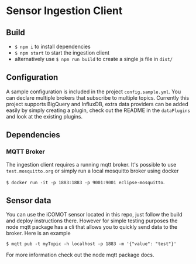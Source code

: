 # Sensor Ingestion Client

## Build
* `$ npm i` to install dependencies
* `$ npm start` to start the ingestion client
* alternatively use `$ npm run build` to create a single js file in `dist/`

## Configuration
A sample configuration is included in the project `config.sample.yml`. You can declare multiple brokers that subscribe to multiple topics.
Currently this project supports BigQuery and InfluxDB, extra data providers can be added easily by simply creating a plugin, check out the README in the `dataPlugins` and look at the existing plugins.

## Dependencies
### MQTT Broker
The ingestion client requires a running mqtt broker. It's possible to use `test.mosquitto.org` or simply run a local mosquitto broker using docker 

`$ docker run -it -p 1883:1883 -p 9001:9001 eclipse-mosquitto`.

## Sensor data
You can use the iCOMOT sensor located in this repo, just follow the build and deploy instructions there. However for simple testing purposes the node mqtt package has a cli that allows you to quickly send data to the broker. Here is an example 

`$ mqtt pub -t myTopic -h localhost -p 1883 -m '{"value": "test"}'` 

For more information check out the node mqtt package docs.